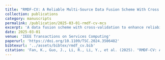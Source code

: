 ```yaml
---
title: "RMDF-CV: A Reliable Multi-Source Data Fusion Scheme With Cross Validation for Quality Service Construction in Mobile Crowd Sensing"
collection: publications
category: manuscripts
permalink: /publication/2025-03-01-rmdf-cv-mcs
excerpt: 'A data fusion scheme with cross-validation to enhance reliability in mobile crowd sensing.'
date: 2025-03-01
venue: 'IEEE Transactions on Services Computing'
paperurl: 'https://doi.org/10.1109/TSC.2024.3506482'
bibtexurl: '../assets/bibtex/rmdf_cv.bib'
citation: 'Fan, K., Guo, J., Li, R., Li, Y., et al. (2025). "RMDF-CV: A Reliable Multi-Source Data Fusion Scheme With Cross Validation for Quality Service Construction in Mobile Crowd Sensing." <i>IEEE TSC</i>, 18(1), 399–413.'
---
```

